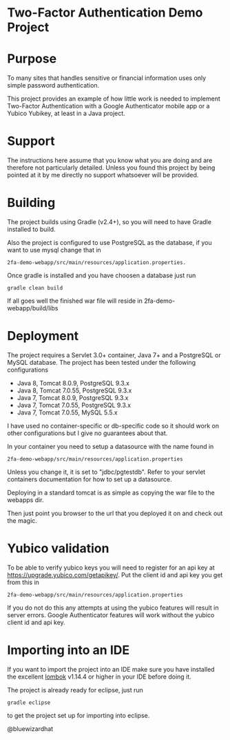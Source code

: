 Two-Factor Authentication Demo Project
=============================================================================

# Purpose

To many sites that handles sensitive or financial information uses only simple
password authentication.

This project provides an example of how little work is needed to implement
Two-Factor Authentication with a Google Authenticator mobile app or a Yubico
Yubikey, at least in a Java project.


# Support

The instructions here assume that you know what you are doing and are therefore
not particularly detailed. Unless you found this project by being pointed at it
by me directly no support whatsoever will be provided.


# Building

The project builds using Gradle (v2.4+), so you will need to have Gradle installed
to build.

Also the project is configured to use PostgreSQL as the database, if you want
to use mysql change that in

	2fa-demo-webapp/src/main/resources/application.properties.

Once gradle is installed and you have choosen a database just run

	gradle clean build

If all goes well the finished war file will reside in 2fa-demo-webapp/build/libs


# Deployment

The project requires a Servlet 3.0+ container, Java 7+ and a PostgreSQL or MySQL database.
The project has been tested under the following configurations

* Java 8, Tomcat 8.0.9, PostgreSQL 9.3.x
* Java 8, Tomcat 7.0.55, PostgreSQL 9.3.x
* Java 7, Tomcat 8.0.9, PostgreSQL 9.3.x
* Java 7, Tomcat 7.0.55, PostgreSQL 9.3.x
* Java 7, Tomcat 7.0.55, MySQL 5.5.x

I have used no container-specific or db-specific code so it should work on other
configurations but I give no guarantees about that.

In your container you need to setup a datasource with the name found in 

	2fa-demo-webapp/src/main/resources/application.properties

Unless you change it, it is set to "jdbc/pgtestdb". Refer to your servlet containers documentation
for how to set up a datasource.

Deploying in a standard tomcat is as simple as copying the war file to the webapps dir.

Then just point you browser to the url that you deployed it on and check out the magic.


# Yubico validation

To be able to verify yubico keys you will need to register for an api key at https://upgrade.yubico.com/getapikey/.
Put the client id and api key you get from this in

	2fa-demo-webapp/src/main/resources/application.properties

If you do not do this any attempts at using the yubico features will result in server errors. Google Authenticator features will work
without the yubico client id and api key.


# Importing into an IDE

If you want to import the project into an IDE make sure you have installed the excellent
[lombok](http://projectlombok.org/) v1.14.4 or higher in your IDE before doing it.

The project is already ready for eclipse, just run 

	gradle eclipse

to get the project set up for importing into eclipse.


@bluewizardhat
